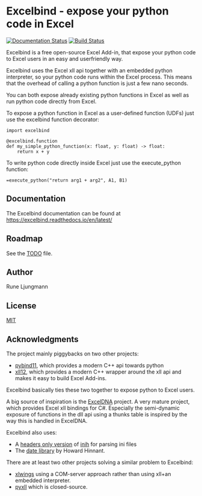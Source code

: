 # Excelbind - expose your python code in Excel

[![Documentation Status](https://readthedocs.org/projects/excelbind/badge/?version=latest)](https://excelbind.readthedocs.io/en/latest/?badge=latest)
[![Build Status](https://dev.azure.com/runeljungmann/excelbind/_apis/build/status/RuneLjungmann.excelbind?branchName=master)](https://dev.azure.com/runeljungmann/excelbind/_build/latest?definitionId=1&branchName=master)

Excelbind is a free open-source Excel Add-in, that expose your python code to Excel users in an easy and userfriendly way.

Excelbind uses the Excel xll api together with an embedded python interpreter,
so your python code runs within the Excel process. This means that the overhead of calling a python function is just a few nano seconds.

You can both expose already existing python functions in Excel as well as run python code directly from Excel.

To expose a python function in Excel as a user-defined function (UDFs) just use the excelbind function decorator:

    import excelbind
    
    @excelbind.function
    def my_simple_python_function(x: float, y: float) -> float:
        return x + y

To write python code directly inside Excel just use the execute_python function:

    =execute_python("return arg1 + arg2", A1, B1)

## Documentation

The Excelbind documentation can be found at https://excelbind.readthedocs.io/en/latest/

## Roadmap
See the [TODO](TODO.md) file.

## Author
Rune Ljungmann

## License
[MIT](LICENSE.txt)

## Acknowledgments
The project mainly piggybacks on two other projects:

- [pybind11](https://github.com/pybind/pybind11), which provides a modern C++ api towards python
- [xll12](https://github.com/keithalewis/xll12), which provides a modern C++ wrapper around the xll api and makes it easy to build Excel Add-ins.

Excelbind basically ties these two together to expose python to Excel users.

A big source of inspiration is the [ExcelDNA](https://github.com/Excel-DNA/ExcelDna>) project.
A very mature project, which provides Excel xll bindings for C#.
Especially the semi-dynamic exposure of functions in the dll api
using a thunks table is inspired by the way this is handled in ExcelDNA.

Excelbind also uses:

- A [headers only version](https://github.com/jtilly/inih)
of [inih](https://github.com/benhoyt/inih) for parsing ini files
- The [date library](https://github.com/HowardHinnant/date) by Howard Hinnant.

There are at least two other projects solving a similar problem to Excelbind:

- [xlwings](https://www.xlwings.org/) using a COM-server approach rather than using xll+an embedded interpreter.
- [pyxll](https://www.pyxll.com/) which is closed-source.
